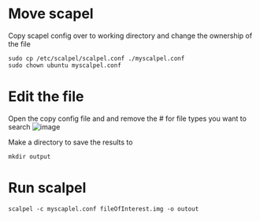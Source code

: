 # Move scapel
Copy scapel config over to working directory and change the ownership of the file
```
sudo cp /etc/scalpel/scalpel.conf ./myscalpel.conf
sudo chown ubuntu myscalpel.conf
```


# Edit the file
Open the copy config file and and remove the # for file types you want to search
![image](https://github.com/Shawn-Nichol/BlueTeam/assets/30714313/5d4af420-620a-4ea5-a722-14fa55b13b7a)

Make a directory to save the results to
```
mkdir output
```


# Run scalpel
```
scalpel -c myscaplel.conf fileOfInterest.img -o outout
```
